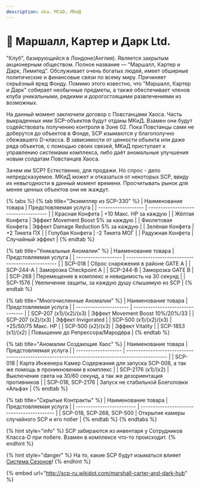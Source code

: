 ```yaml
---
description: aka. MC&D, МКиД
---
```


# 💼 Маршалл, Картер и Дарк Ltd.

"Клуб", базирующийся в Лондоне(Англия). Является закрытым акционерным обществом. Полное название — "Маршалл, Картер и Дарк, Лимитед". Обслуживает очень богатых людей, имеет обширные политические и финансовые связи по всему миру. Причиняет серьёзный вред Фонду. Помимо этого известно, что "Маршалл, Картер и Дарк" собирает необычные предметы, а также обеспечивает членов клуба уникальными, редкими и дорогостоящими развлечениями из возможных.

На данный момент заключили договор с Повстанцами Хаоса. Часть выкраденных ими SCP-объектов будут отданы МКиД. Взамен они будут содействовать получению контроля в Зоне 02. Пока Повстанцы сами не доберутся до объектов в Фонде, SCP изымаются у благополучно сбежавшего D-класса. В зависимости от ценности объекта или даже ряда объектов, с помощью своих связей, МКиД приступает к управлению системами комплекса, либо даёт аномальные улучшения новым солдатам Повстанцев Хаоса.

Зачем им SCP? Естественно, для продажи. Но спрос - дело непредсказуемое. МКиД может и отказаться от некоторых SCP, ввиду их невыгодности в данный момент времени. Просчитывать рынок для менее ценных объектов они не жаждут.

{% tabs %}
{% tab title="Экземпляр из SCP-330" %}
| Наименование товара | Предстовляемая услуга                |
| ------------------- | ------------------------------------ |
| Красная Конфета     | +10 Макс. HP за каждую               |
| Жёлтая Конфета      | Эффект Movement Boost 5% за каждую   |
| Фиолетовая Конфета  | Эффект Damage Reduction 5% за каждую |
| Зелёная Конфета     | +2 Тикета ПХ                         |
| Голубая Конфета     | -2 Тикета МОГ                        |
| Радужная Конфета    | Случайный эффект                     |
{% endtab %}

{% tab title="Уникальные Аномалии" %}
| Наименование товара | Предстовляемая услуга                             |
| ------------------- | ------------------------------------------------- |
| SCP-018             | Сброс снаряжения в районе GATE A                  |
| SCP-244-A           | Заморозка Checkpoint A                            |
| SCP-244-B           | Заморозка GATE B                                  |
| SCP-268             | Перемещение в комплекс и невидимость на 30 секунд |
| SCP-1576            | Увеличение защиты, за каждую душу слышимую из SCP |
{% endtab %}

{% tab title="Многочисленные Аномалии" %}
| Наименование товара    | Предстовляемая услуга            |
| ---------------------- | -------------------------------- |
| SCP-207 (x1)/(x2)/(x3) | Эффект Movement Boost 10%/20%/33 |
| SCP-207 (x2)/(x3)      | Эффект Invigorated               |
| SCP-500 (x1)/(x2)/(x3) | +25/50/75 Макс. HP               |
| SCP-500 (x2)/(x3)      | Эффект Vitality                  |
| SCP-1853 (x1)/(x2)     | Повышение до Репрессора/Мародёра |
{% endtab %}

{% tab title="Аномалии Создающие Хаос" %}
| Наименование товара | Предстовляемая услуга                                                                           |
| ------------------- | ----------------------------------------------------------------------------------------------- |
| SCP-018             | Карта Инженера Камер Содержания для запуска SCP-008, а так же помощь в проникновении в комплекс |
| SCP-2176 (x1)/(x2)  | Выключение света на 30/60 секунд, а так же дезориентация противников                            |
| SCP-018, SCP-2176   | Запуск не стабильной Боеголовки «Альфа»                                                         |
{% endtab %}

{% tab title="Скрытые Контракты" %}
| Наименование товара       | Предстовляемая услуга                      |
| ------------------------- | ------------------------------------------ |
| SCP-018, SCP-268, SCP-500 | Открытие камеры случайного SCP и его побег |
{% endtab %}
{% endtabs %}

{% hint style="info" %}
SCP забираются из инвентаря у Сотрудников Класса-D при побеге. Взамен в комплексе что-то происходит.
{% endhint %}

{% hint style="danger" %}
На то, какие SCP будут изыматься влияет [Система Сезонов](../server-systems/seasons-system.md)!
{% endhint %}

{% embed url="http://scp-ru.wikidot.com/marshall-carter-and-dark-hub" %}
